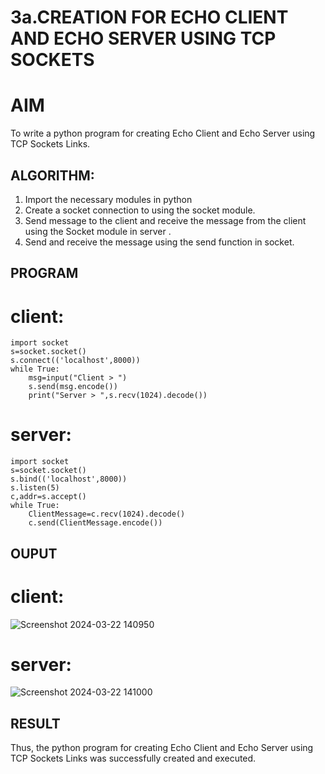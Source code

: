 # 3a.CREATION FOR ECHO CLIENT AND ECHO SERVER USING TCP SOCKETS
# AIM
To write a python program for creating Echo Client and Echo Server using TCP
Sockets Links.
## ALGORITHM:
1. Import the necessary modules in python
2. Create a socket connection to using the socket module.
3. Send message to the client and receive the message from the client using the Socket module in
 server .
4. Send and receive the message using the send function in socket.
## PROGRAM
# client:
```
import socket 
s=socket.socket() 
s.connect(('localhost',8000)) 
while True: 
    msg=input("Client > ") 
    s.send(msg.encode()) 
    print("Server > ",s.recv(1024).decode())  

```
# server:
```
import socket 
s=socket.socket() 
s.bind(('localhost',8000)) 
s.listen(5) 
c,addr=s.accept() 
while True: 
    ClientMessage=c.recv(1024).decode() 
    c.send(ClientMessage.encode())

```
## OUPUT
# client:
![Screenshot 2024-03-22 140950](https://github.com/Ashwathm12/3a.Sockets_Creation_for_Echo_Client_and_Echo_Server/assets/138849225/6956748a-e213-43ca-8ebf-b2226671c352)

# server:
![Screenshot 2024-03-22 141000](https://github.com/Ashwathm12/3a.Sockets_Creation_for_Echo_Client_and_Echo_Server/assets/138849225/31f44652-370b-48f5-9712-f2e2c65ac203)

## RESULT
Thus, the python program for creating Echo Client and Echo Server using TCP Sockets Links 
was successfully created and executed.
